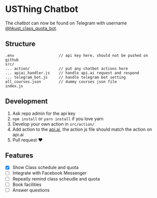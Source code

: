 # USThing Chatbot

The chatbot can now be found on Telegram with username [@hkust_class_quota_bot](https://t.me/hkust_class_quota_bot).

## Structure

```
.env                    // api key here, should not be pushed on github
src/
... action/             // put any chatbot actions here
... apiai_handler.js    // handle api.ai request and respond
... telegram_bot.js     // handle telegram bot setting
all_courses.json        // dummy courses json file
index.js
```

## Development
1. Ask repo admin for the api key
2. `npm install` or `yarn install` if you love yarn
3. Develop your own action in `src/action/`
4. Add action to the [api.ai](http://api.ai), the action js file should match the action on api.ai
5. Pull request ❤️

## Features
- [x] Show Class schedule and quota
- [ ] Integrate with Facebook Messenger
- [ ] Repeatly remind class scheudle and quota
- [ ] Book facilities
- [ ] Answer questions
